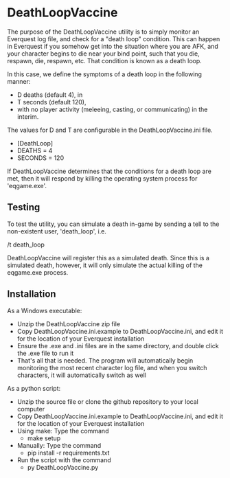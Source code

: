 
DeathLoopVaccine
================

The purpose of the DeathLoopVaccine utility is to simply monitor an Everquest log file, and check for a "death loop" condition.  This can happen in Everquest if you somehow get into the situation where you are AFK, and your character begins to die near your bind point, such that you die, respawn, die, respawn, etc.  That condition is known as a death loop.

In this case, we define the symptoms of a death loop in the following manner:
  - D deaths (default 4), in
  - T seconds (default 120),
  - with no player activity (meleeing, casting, or communicating) in the interim.
  
The values for D and T are configurable in the DeathLoopVaccine.ini file.

  - [DeathLoop]
  - DEATHS = 4
  - SECONDS = 120

If DeathLoopVaccine determines that the conditions for a death loop are met, then it will respond by killing the operating system process for 'eqgame.exe'.  


Testing
-------

To test the utility, you can simulate a death in-game by sending a tell to the non-existent user, 'death_loop', i.e.

  /t death_loop
  
DeathLoopVaccine will register this as a simulated death.  Since this is a simulated death, however, it will only simulate the actual killing of the eqgame.exe process.


Installation
------------

As a Windows executable:
  - Unzip the DeathLoopVaccine zip file
  - Copy DeathLoopVaccine.ini.example to DeathLoopVaccine.ini, and edit it for the location of your Everquest installation
  - Ensure the .exe and .ini files are in the same directory, and double click the .exe file to run it
  - That's all that is needed.  The program will automatically begin monitoring the most recent character log file, and when you switch characters, it will automatically switch as well
  
As a python script:
  - Unzip the source file or clone the github repository to your local computer
  - Copy DeathLoopVaccine.ini.example to DeathLoopVaccine.ini, and edit it for the location of your Everquest installation
  - Using make:  Type the command
      - make setup
  - Manually:  Type the command
      - pip install -r requirements.txt
  - Run the script with the command
      - py DeathLoopVaccine.py
      
      
  


